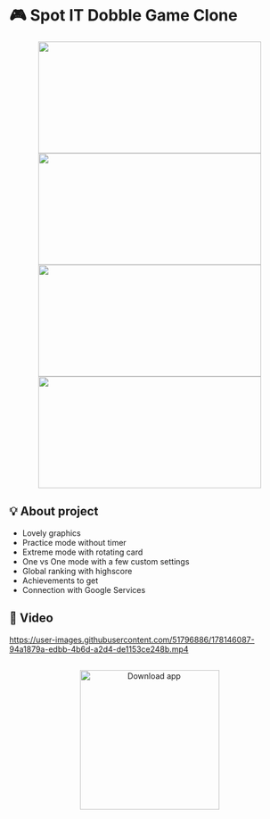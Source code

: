 # 🎮 Spot IT Dobble Game Clone 

<p float="left" align="center" padding="5" border-line=5px>
  <img src="https://play-lh.googleusercontent.com/KYU9aPMaMn6u40PM7eOCkMh2NmDzCgDDBGiSCJulNj-vZR42hu1Knl_oqiHFqCD9VdY=w2560-h1440-rw" width="400" height="200" />
  <img src="https://play-lh.googleusercontent.com/b9LCXm6t5jYmeCoAweW5gN2ky1bLI69sm66dI7VKgZMbKxHaMUZyjzzhDMTVUhl2k-c=w2560-h1440-rw" width="400" height="200" />
  <img src="https://play-lh.googleusercontent.com/BalNvIX090lBOCeaqMoJsCRDl4K3ripJiSvfGPHPMwGEW1TXo54xGu1POHO9-Qdmog=w2560-h1440-rw" width="400" height="200" />
  <img src="https://play-lh.googleusercontent.com/GeiZMTjqXDfh9BS5dU76Ds3y6O5vbd48bfv0sKgnfwuZs_4hTE1V2SvxXOtZtEhBMGEc=w2560-h1440-rw" width="400" height="200" />
</p>

## :bulb: About project
- Lovely graphics
- Practice mode without timer
- Extreme mode with rotating card
- One vs One mode with a few custom settings
- Global ranking with highscore
- Achievements to get
- Connection with Google Services

## :vhs: Video 
https://user-images.githubusercontent.com/51796886/178146087-94a1879a-edbb-4b6d-a2d4-de1153ce248b.mp4
## 

<p align="center">
  <a href="https://play.google.com/store/apps/details?id=com.Games96.SpotITDobbleGame&gl=PL"> <img width="250" src="https://pilot-rc.com/wp-content/uploads/2019/07/Google-Play-Icon.png" alt="Download app"></a>
</p>
